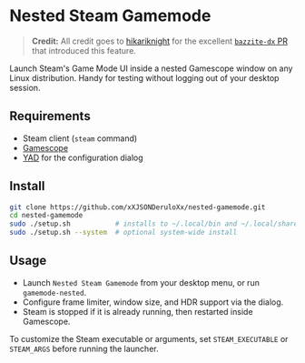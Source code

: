 # Nested Steam Gamemode
> **Credit:** All credit goes to [hikariknight](https://github.com/HikariKnight) for the excellent [`bazzite-dx` PR](https://github.com/ublue-os/bazzite-dx/pull/125/files#diff-95375a553164600a7d4fed6d71470c5acd8aaee35a96ac0f99bf0ff7461be5a3R1-R67) that introduced this feature.

Launch Steam's Game Mode UI inside a nested Gamescope window on any Linux distribution. Handy for testing without logging out of your desktop session.

## Requirements

- Steam client (`steam` command)
- [Gamescope](https://github.com/ValveSoftware/gamescope)
- [YAD](https://github.com/v1cont/yad) for the configuration dialog

## Install

```bash
git clone https://github.com/xXJSONDeruloXx/nested-gamemode.git
cd nested-gamemode
sudo ./setup.sh           # installs to ~/.local/bin and ~/.local/share/applications
sudo ./setup.sh --system  # optional system-wide install
```

## Usage

- Launch `Nested Steam Gamemode` from your desktop menu, or run `gamemode-nested`.
- Configure frame limiter, window size, and HDR support via the dialog.
- Steam is stopped if it is already running, then restarted inside Gamescope.

To customize the Steam executable or arguments, set `STEAM_EXECUTABLE` or `STEAM_ARGS` before running the launcher.
